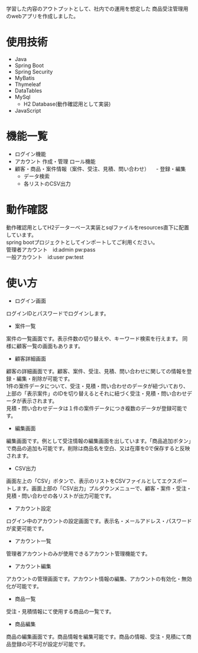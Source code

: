学習した内容のアウトプットとして、社内での運用を想定した
商品受注管理用のwebアプリを作成しました。

# 使用技術
- Java
- Spring Boot
- Spring Security
- MyBatis
- Thymeleaf
- DataTables
- MySql
  - H2 Database(動作確認用として実装)
- JavaScript

# 機能一覧
- ログイン機能
- アカウント
  作成・管理
  ロール機能
- 顧客・商品・案件情報（案件、受注、見積、問い合わせ）
　- 登録・編集
  - データ検索
  - 各リストのCSV出力

# 動作確認
動作確認用としてH2データーベース実装とsqlファイルをresources直下に配置しています。  
spring bootプロジェクトとしてインポートしてご利用ください。  
管理者アカウント　id:admin pw:pass  
一般アカウント　id:user pw:test

# 使い方
- ログイン画面  

ログインIDとパスワードでログインします。

- 案件一覧  

案件の一覧画面です。表示件数の切り替えや、キーワード検索を行えます。 同様に顧客一覧の画面もあります。

- 顧客詳細画面  

顧客の詳細画面です。顧客、案件、受注、見積、問い合わせに関しての情報を登録・編集・削除が可能です。  
1件の案件データについて、受注・見積・問い合わせのデータが紐づいており、上部の「表示案件」のIDを切り替えるとそれに紐づく受注・見積・問い合わせデータが表示されます。  
見積・問い合わせデータは１件の案件データにつき複数のデータが登録可能です。

- 編集画面  

編集画面です。例として受注情報の編集画面を出しています。「商品追加ボタン」で商品の追加も可能です。削除は商品名を空白、又は在庫を0で保存すると反映されます。

- CSV出力

画面左上の「CSV」ボタンで、表示のリストをCSVファイルとしてエクスポートします。画面上部の「CSV出力」プルダウンメニューで、顧客・案件・受注・見積・問い合わせの各リストが出力可能です。

- アカウント設定  

ログイン中のアカウントの設定画面です。表示名・メールアドレス・パスワードが変更可能です。

- アカウント一覧  

管理者アカウントのみが使用できるアカウント管理機能です。

- アカウント編集  

アカウントの管理画面です。アカウント情報の編集、アカウントの有効化・無効化が可能です。

- 商品一覧  

受注・見積情報にて使用する商品の一覧です。

- 商品編集  
 
商品の編集画面です。商品情報を編集可能です。商品の情報、受注・見積にて商品登録の可不可が設定が可能です。
